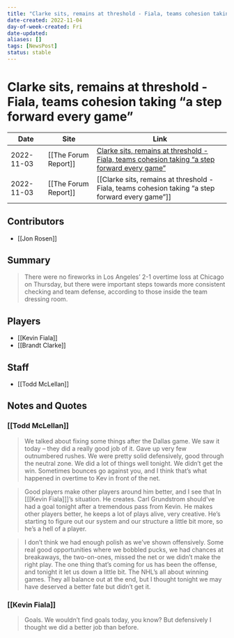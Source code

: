 ```yaml
---
title: "Clarke sits, remains at threshold - Fiala, teams cohesion taking “a step forward every game”"
date-created: 2022-11-04
day-of-week-created: Fri
date-updated: 
aliases: []
tags: [NewsPost]
status: stable
---
```


# Clarke sits, remains at threshold - Fiala, teams cohesion taking “a step forward every game”

| Date       | Site                 | Link                                                                                                                                                                                                          |
| ---------- | -------------------- | ------------------------------------------------------------------------------------------------------------------------------------------------------------------------------------------------------------- |
| 2022-11-03 | [[The Forum Report]] | [Clarke sits, remains at threshold - Fiala, teams cohesion taking “a step forward every game”](https://theforumreport.com/clarke-sits-remains-at-threshold-fialas-cohesion-taking-a-step-forward-every-game/) |
| 2022-11-03 | [[The Forum Report]] | [[Clarke sits, remains at threshold - Fiala, teams cohesion taking “a step forward every game”]]                                                                                                              |

## Contributors
- [[Jon Rosen]]


## Summary
> There were no fireworks in Los Angeles’ 2-1 overtime loss at Chicago on Thursday, but there were important steps towards more consistent checking and team defense, according to those inside the team dressing room.


## Players
- [[Kevin Fiala]]
- [[Brandt Clarke]]


## Staff
- [[Todd McLellan]]


## Notes and Quotes
### [[Todd McLellan]]
> We talked about fixing some things after the Dallas game. We saw it today – they did a really good job of it. Gave up very few outnumbered rushes. We were pretty solid defensively, good through the neutral zone. We did a lot of things well tonight. We didn’t get the win. Sometimes bounces go against you, and I think that’s what happened in overtime to Kev in front of the net.

> Good players make other players around him better, and I see that In \[[[Kevin Fiala]]]’s situation. He creates. Carl Grundstrom should’ve had a goal tonight after a tremendous pass from Kevin. He makes other players better, he keeps a lot of plays alive, very creative. He’s starting to figure out our system and our structure a little bit more, so he’s a hell of a player.

> I don’t think we had enough polish as we’ve shown offensively. Some real good opportunities where we bobbled pucks, we had chances at breakaways, the two-on-ones, missed the net or we didn’t make the right play. The one thing that’s coming for us has been the offense, and tonight it let us down a little bit.
> The NHL’s all about winning games. They all balance out at the end, but I thought tonight we may have deserved a better fate but didn’t get it.

### [[Kevin Fiala]]
> Goals. We wouldn’t find goals today, you know? But defensively I thought we did a better job than before.


